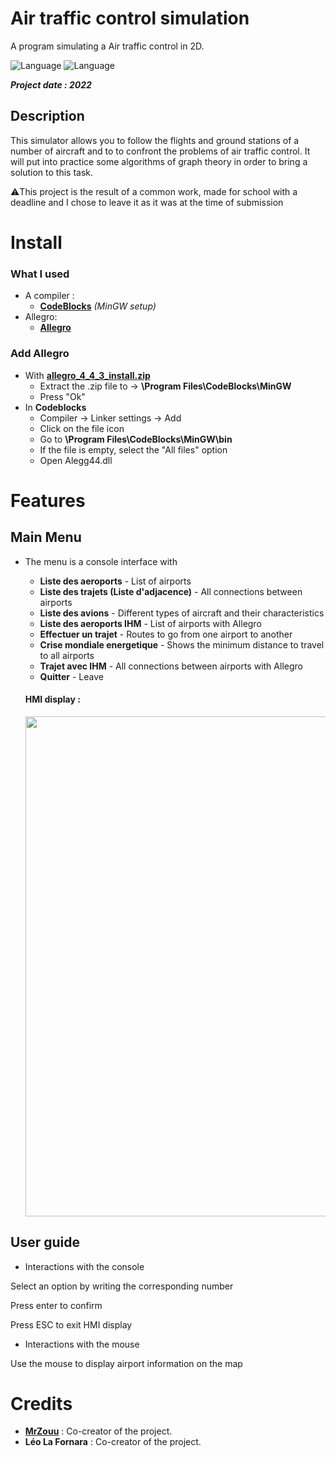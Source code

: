 # Air traffic control simulation
A program simulating a Air traffic control in 2D. 

![Language](https://img.shields.io/badge/Language-C%2B%2B-0052cf)
![Language](https://img.shields.io/badge/Allegro-02A9FF?style=logo=Allegro&logoColor=white)

***Project date : 2022***

##  Description
This simulator allows you to follow the flights and ground stations of a number of aircraft and to 
to confront the problems of air traffic control. It will put into practice some algorithms of 
graph theory in order to bring a solution to this task.


⚠️This project is the result of a common work, made for school with a deadline and I chose to leave it as it was at the time of submission

# Install
### What I used
* A compiler :
    * **[CodeBlocks](http://www.codeblocks.org/downloads/binaries/)** *(MinGW setup)*
* Allegro:
    * **[Allegro](https://github.com/MrZouu/Saboteur/blob/main/allegro_4_4_3_install.zip)**
### Add Allegro
* With **[allegro_4_4_3_install.zip](https://github.com/MrZouu/Saboteur/blob/main/allegro_4_4_3_install.zip)**
  * Extract the .zip file to -> **\Program Files\CodeBlocks\MinGW**
  * Press "Ok"
* In **Codeblocks**
  * Compiler -> Linker settings -> Add
  * Click on the file icon
  * Go to **\Program Files\CodeBlocks\MinGW\bin**
  * If the file is empty, select the "All files" option
  * Open Alegg44.dll

# Features
## Main Menu
* The menu is a console interface with
   * **Liste des aeroports** - List of airports
   * **Liste des trajets (Liste d'adjacence)** - All connections between airports
   * **Liste des avions** - Different types of aircraft and their characteristics
   * **Liste des aeroports IHM** - List of airports with Allegro
   * **Effectuer un trajet** - Routes to go from one airport to another
   * **Crise mondiale energetique** - Shows the minimum distance to travel to all airports
   * **Trajet avec IHM** - All connections between airports with Allegro
   * **Quitter** - Leave
   
   #### HMI display :
   <p align="center">
	<img src="https://imgur.com/VacoAfL.png" width="800">
   </p>
   
##  User guide
* Interactions with the console

Select an option by writing the corresponding number

Press enter to confirm

Press ESC to exit HMI display

* Interactions with the mouse

Use the mouse to display airport information on the map

#  Credits
* [**MrZouu**](https://github.com/MrZouu) : Co-creator of the project. 
* **Léo La Fornara** : Co-creator of the project.
